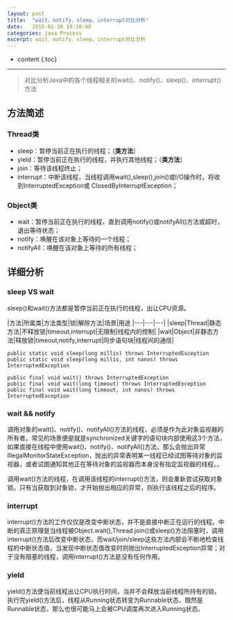 ```yaml
---
layout: post
title:  "wait、notify、sleep、interrupt对比分析"
date:   2016-01-30 19:10:40
categories: java Process
excerpt: wait、notify、sleep、interrupt对比分析
---
```


* content
{:toc}


---

> 对比分析Java中的各个线程相关的wait()、notify()、sleep()、interrupt()方法

## 方法简述

### Thread类

- sleep：暂停当前正在执行的线程；（**类方法**）
- yield：暂停当前正在执行的线程，并执行其他线程；（**类方法**）
- join：等待该线程终止；
- interrupt：中断该线程，当线程调用wait(),sleep(),join()或I/O操作时，将收到InterruptedException或 ClosedByInterruptException；


### Object类

- wait：暂停当前正在执行的线程，直到调用notify()或notifyAll()方法或超时，退出等待状态；
- notify：唤醒在该对象上等待的一个线程；
- notifyAll：唤醒在该对象上等待的所有线程；

## 详细分析

### sleep VS wait

sleep()和wait()方法都是暂停当前正在执行的线程，出让CPU资源。

|方法|所属类|方法类型|锁|解除方法|场景|用途
|---|---|---|
|sleep|Thread|静态方法|不释放锁|timeout,interrupt|无限制|线程内的控制|
|wait|Object|非静态方法|释放锁|timeout,notify,interrupt|同步语句块|线程间的通信|

	public static void sleep(long millis) throws InterruptedException
	public static void sleep(long millis, int nanos) throws InterruptedException
	
	public final void wait() throws InterruptedException
	public final void wait(long timeout) throws InterruptedException
	public final void wait(long timeout, int nanos) throws InterruptedException

### wait && notify
调用对象的wait()、notify()、notifyAll()方法的线程，必须是作为此对象监视器的所有者。常见的场景便是就是synchronized关键字的语句块内部使用这3个方法，如果直接在线程中使用wait()、notify()、notifyAll()方法，那么会抛出异常IllegalMonitorStateException，抛出的异常表明某一线程已经试图等待对象的监视器，或者试图通知其他正在等待对象的监视器而本身没有指定监视器的线程。。

调用wait()方法的线程，在调用该线程的interrupt()方法，则会重新尝试获取对象锁。只有当获取到对象锁，才开始抛出相应的异常，则执行该线程之后的程序。

### interrupt

interrupt()方法的工作仅仅是改变中断状态，并不是直接中断正在运行的线程。中断的真正原理是当线程被Object.wait(),Thread.join()或sleep()方法阻塞时，调用interrupt()方法后改变中断状态，而wait/join/sleep这些方法内部会不断地检查线程的中断状态值，当发现中断状态值改变时则抛出InterruptedException异常；对于没有阻塞的线程，调用interrupt()方法是没有任何作用。

### yield

yield()方法使当前线程出让CPU执行时间，当并不会释放当前线程所持有的锁。执行完yield()方法后，线程从Running状态转变为Runnable状态，既然是Runnable状态，那么也很可能马上会被CPU调度再次进入Running状态。
